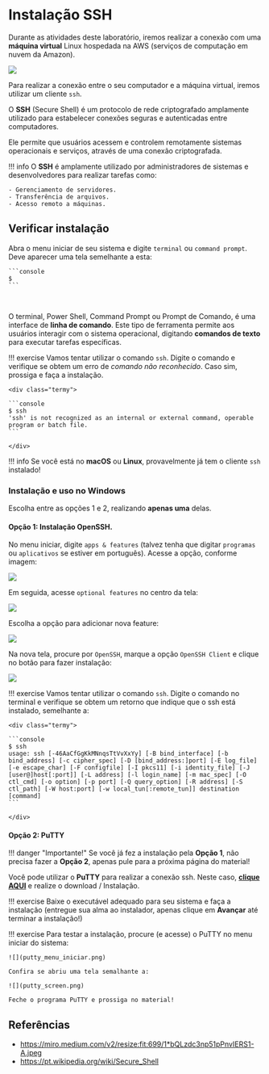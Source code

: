 # Instalação SSH

Durante as atividades deste laboratório, iremos realizar a conexão com uma **máquina virtual** Linux hospedada na AWS (serviços de computação em nuvem da Amazon).

![](ssh.jpg)

Para realizar a conexão entre o seu computador e a máquina virtual, iremos utilizar um cliente `ssh`.

O **SSH** (Secure Shell) é um protocolo de rede criptografado amplamente utilizado para estabelecer conexões seguras e autenticadas entre computadores.
    
Ele permite que usuários acessem e controlem remotamente sistemas operacionais e serviços, através de uma conexão criptografada.

!!! info
    O **SSH** é amplamente utilizado por administradores de sistemas e desenvolvedores para realizar tarefas como:
    
    - Gerenciamento de servidores.
    - Transferência de arquivos.
    - Acesso remoto a máquinas.

## Verificar instalação

Abra o menu iniciar de seu sistema e digite `terminal` ou `command prompt`. Deve aparecer uma tela semelhante a esta:

<div class="termy">

    ```console
    $
    ```

</div>
<br>

O terminal, Power Shell, Command Prompt ou Prompt de Comando, é uma interface de **linha de comando**. Este tipo de ferramenta permite aos usuários interagir com o sistema operacional, digitando **comandos de texto** para executar tarefas específicas.

!!! exercise
    Vamos tentar utilizar o comando `ssh`. Digite o comando e verifique se obtem um erro de *comando não reconhecido*. Caso sim, prossiga e faça a instalação.

    <div class="termy">

    ```console
    $ ssh
    'ssh' is not recognized as an internal or external command, operable program or batch file.
    ```

    </div>

!!! info
    Se você está no **macOS** ou **Linux**, provavelmente já tem o cliente `ssh` instalado!


### Instalação e uso no Windows

Escolha entre as opções 1 e 2, realizando **apenas uma** delas.

#### Opção 1: Instalação OpenSSH.

No menu iniciar, digite `apps & features` (talvez tenha que digitar `programas` ou `aplicativos` se estiver em português). Acesse a opção, conforme imagem:

![](apps_features.png)

Em seguida, acesse `optional features` no centro da tela:

![](optional_features.png)

Escolha a opção para adicionar nova feature:

![](add_feature.png)

Na nova tela, procure por `OpenSSH`, marque a opção `OpenSSH Client` e clique no botão para fazer instalação:

![](install_feature.png)

!!! exercise
    Vamos tentar utilizar o comando `ssh`. Digite o comando no terminal e verifique se obtem um retorno que indique que o ssh está instalado, semelhante a:

    <div class="termy">

    ```console
    $ ssh
    usage: ssh [-46AaCfGgKkMNnqsTtVvXxYy] [-B bind_interface] [-b bind_address] [-c cipher_spec] [-D [bind_address:]port] [-E log_file] [-e escape_char] [-F configfile] [-I pkcs11] [-i identity_file] [-J [user@]host[:port]] [-L address] [-l login_name] [-m mac_spec] [-O ctl_cmd] [-o option] [-p port] [-Q query_option] [-R address] [-S ctl_path] [-W host:port] [-w local_tun[:remote_tun]] destination [command] 
    ```

    </div>

#### Opção 2: PuTTY

!!! danger "Importante!"
    Se você já fez a instalação pela **Opção 1**, não precisa fazer a **Opção 2**, apenas pule para a próxima página do material!

Você pode utilizar o **PuTTY** para realizar a conexão ssh. Neste caso, [**clique AQUI**](https://www.chiark.greenend.org.uk/~sgtatham/putty/latest.html) e realize o download / Instalação.

!!! exercise
    Baixe o executável adequado para seu sistema e faça a instalação (entregue sua alma ao instalador, apenas clique em **Avançar** até terminar a instalação!)

!!! exercise
    Para testar a instalação, procure (e acesse) o PuTTY no menu iniciar do sistema:

    ![](putty_menu_iniciar.png)

    Confira se abriu uma tela semalhante a:

    ![](putty_screen.png)

    Feche o programa PuTTY e prossiga no material!

## Referências
- https://miro.medium.com/v2/resize:fit:699/1*bQLzdc3np51pPnvIERS1-A.jpeg
- https://pt.wikipedia.org/wiki/Secure_Shell